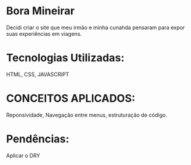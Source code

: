 # Bora Mineirar
 Decidi criar o site que meu irmão e minha cunahda pensaram para expor suas experiências em viagens.

 # Tecnologias Utilizadas:
 HTML, CSS, JAVASCRIPT
 
 # CONCEITOS APLICADOS:
 Reponsividade, Navegação entre menus, estruturação de código.
 
 # Pendências:
 Aplicar o DRY
